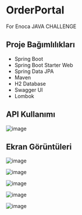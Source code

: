 # OrderPortal

For Enoca JAVA CHALLENGE
## Proje Bağımlılıkları
- Spring Boot
- Spring Boot Starter Web
- Spring Data JPA
- Maven
- H2 Database
- Swagger UI
- Lombok

## API Kullanımı

![image](https://github.com/Theoguz/OrderPortal/assets/73759725/09ea61e9-86fe-4252-bf9e-b253068f6674)
## Ekran Görüntüleri
![image](https://github.com/Theoguz/OrderPortal/assets/73759725/2d300aa4-a4a9-45cc-89ef-e568c756c87d)

![image](https://github.com/Theoguz/OrderPortal/assets/73759725/88d59d51-08ff-44a5-8e27-e3cd1e8d688c)

![image](https://github.com/Theoguz/OrderPortal/assets/73759725/871de8d8-5b8c-416e-8d6c-30bd547b8438)

![image](https://github.com/Theoguz/OrderPortal/assets/73759725/18165e33-1817-4381-b2b9-3c0d95c73d9a)

![image](https://github.com/Theoguz/OrderPortal/assets/73759725/df7705f7-b11d-4249-ac4b-19f3188493d2)






